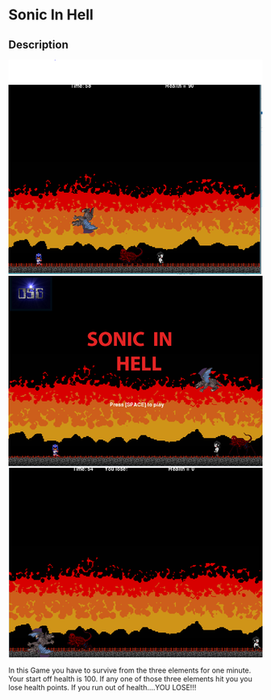 <h1> Sonic In Hell</h1>
<h2> Description</h2>
<img src="https://github.com/Jmavashev6074/PyGame-project/blob/master/image%20pygame.PNG">
<img src="https://github.com/Jmavashev6074/PyGame-project/blob/master/imagefooow.PNG">
<img src="https://github.com/Jmavashev6074/PyGame-project/blob/master/sonic%20image.PNG">
<p> In this Game you have to survive from the three elements for one minute. Your start off health is 100. If any one of those three elements hit you you lose health points. If you run out of health....YOU LOSE!!!
